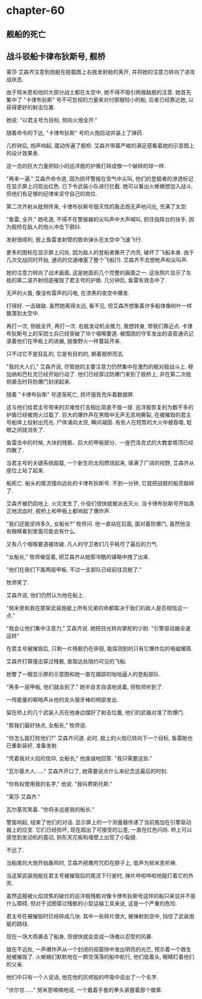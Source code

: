 # chapter-60

## 舰船的死亡

## 战斗驳船卡律布狄斯号, 舰桥

莱莎·艾森齐注意到炮艇在舰载图上右舷发射舱的离开, 并将她的注意力转向了进攻战状态.

由于努米恩和他的大部分战士都在太空中, 她不得不吸引两艘敌舰的注意. 她首先集中了 "卡律布狄斯" 号不可忽视的力量来对付那艘较小的船, 后者已经靠近她, 以获得更好的射击位置.

她说: "以君主号为目标, 侧向火炮全开."

随着命令的下达, "卡律布狄斯" 号的火炮启动并装上了弹药.

几秒钟后, 炮声响起, 震动传遍了舰桥. 艾森齐带着严峻的满足感看着她的示意图上的设计效果表.

这一击的巨大力量把较小的巡洋舰的护盾打碎成像一个破碎的球一样.

"再来一遍." 艾森齐命令道, 因为损坏警报在空气中尖叫, 他们的登舰者的渗透标记在显示屏上闪现出红色. 已下令武装小队进行拦截. 她可以看出火蜥蜴想加入战斗, 但他们有足够的纪律来坚守自己的岗位.

第二次齐射从舷侧传来, 卡律布狄斯号毁灭性的轰击炮无声地闪光, 充满了太空.

"鱼雷, 全开," 她吼道, 不得不在警报器的尖叫声中大声喊叫, 抓住指挥台的扶手, 因为舰桥在敌人的炮火冲击下颤抖.

发射很顺利, 舰上鱼雷发射管的致命弹头在太空中飞速飞行.

更多的图标在显示屏上闪烁, 因为敌人的登船者撕开了内壳, 破坏了飞船本身. 由于几次交战同时开始, 通讯的交通堵塞了整个飞船[1]. 艾森齐不去想枪声和尖叫声.

她的注意力转向了战术画面, 这是她面前几个完整的画面之一. 这张照片显示了左舷的第二波齐射彻底摧毁了君主号的护盾. 几分钟后, 鱼雷有效击中了.

无声的火苗, 像没有雷声的闪电, 在漆黑的夜空中爆发.

打得好. 一击破敌. 虽然她离得太远, 看不见, 但艾森齐想象着许多船体像树叶一样飘落到太空中.

再打一次, 侧舷全开, 再打一次. 右舷发动机全推力, 我想转身, 带我们靠近点. 卡律布狄斯号上的军团士兵已经突破了16个咽喉要道. 被围困的守军发出的语音通讯记录着他们在甲板上的进展, 就像野火一样蔓延开来.

只不过它不是狂乱的, 它是有目的的, 朝着舰桥而去.

"我的大人们," 艾森齐说, 尽管她的主要注意力仍然集中在激烈的舰对舰战斗上. 穆加纳和巴杜克已经开始行动了. 他们已经穿过防爆门来到了舰桥上, 并在第二次舷侧袭击时将防爆门封闭起来.

随着 "卡律布狄斯" 号逐渐死亡, 损坏报告充斥着数据屏.

这与他们给君主号带来的灾难性打击相比简直不值一提. 巡洋舰恢复的为数不多的护盾已经被炮火过载了. 巨大的爆炸声在黑暗中无声无息地撕裂, 在被摧毁的君主号船体上投射出亮光. 尸体涌向太空, 瞬间凝固. 有些人在短暂的大火中被吞噬, 眨眼之间就消失了.

鱼雷击中的时候, 大块的残骸、巨大的甲板部分、一座巴洛克式的大教堂塔顶已经四散了.

当君主号的关键系统超载, 一个新生的太阳燃烧起来, 填满了广阔的视野, 艾森齐从座位上站了起来.

船死亡. 船头的尾流撞向远处的卡律布狄斯号. 不到一分钟, 它就把战舰的船壳敲碎了.

艾森齐被扔回地上. 火灾发生了, 仆役们很快就被派去灭火. 当卡律布狄斯号开始真正地流血时, 舰桥上和甲板上都响起了爆炸声.

"我们还能坚持多久, 女船长?" 牧师问. 他一直站在后面, 面对着防爆门, 虽然他没有眼睛看到里面可能会有什么.

又有八个咽喉要道被攻破. 凡人的守卫者们几乎耗尽了最后的力气.

"女船长," 牧师催促着, 把艾森齐从她那冷酷的谋略中拽了出来.

"他们在我们下面两层甲板. 不过一支部队已经前往货舱了."

牧师笑了.

艾森齐说, 他们仍然认为他在船上.

"努米恩和我在那架武装炮艇上所有兄弟的命都取决于我们的敌人是否相信这一点."

"我会让他们集中注意力," 艾森齐说. 她把目光转向掌舵的少尉. "引擎驱动器全速运转"

在君主号被摧毁后, 只剩一片残骸仍在徘徊, 能探测到的只有它爆炸后的电磁耀斑.

艾森齐打算撞击穿过残骸, 直取远处隐约可见的飞船.

她瞥了一眼显示屏的示意图和她一直在跟踪的咄咄逼人的登船部队.

"再多一层甲板, 他们就会到了." 她半自言自语地说着, 但牧师听到了.

一阵能量的噼啪声从他的龙头狼牙棒的柄部发出.

留在桥上的几个武装人员在他身边摆好了射击位置, 他们的武器对准了防爆门.

"那我们最好快点, 女船长," 牧师说.

"你怎么能打败他们?" 艾森齐问道. 此时, 舰上的火炮已转向下一个目标, 鱼雷舱也已重新装好, 准备发射.

"凭着我对火焰的信仰, 女船长," 他虔诚地回答. "我只需要这些."

"瓦尔基大人……" 艾森齐开口了, 她需要说点什么来纪念这最后的时刻.

"你有权使用我的名字," 他说. "我叫费斯托斯."

"莱莎·艾森齐."

瓦尔基苦笑着. "你将永远是我的船长."

警笛响起, 结束了他们的对话. 显示屏上的一个测量器传递了当前施加在引擎驱动器上的应变. 它们已经损坏, 现在超出了可接受的公差, 一直在红色闪烁. 桥上可以感觉到发动机的震动, 拱形天花板和墙壁上出现了小裂缝.

不远了.

当船尾的大炮开始轰鸣时, 艾森齐把鹰符咒扣在脖子上, 低声为努米恩祈祷.

当这架武装炮艇在君主号被摧毁后的尾流下行驶时, 弹片哗啦哗啦地敲打着它的外壳.

虽然这艘被火焰烧焦的破烂的巡洋舰残骸对像卡律布狄斯号这样的船只来说并不是什么障碍, 但对于试图穿过残骸的小型运输工具来说, 这是一个严重的危险.

君主号在被摧毁时已经碎成几块. 其中一些碎片很大, 被弹射到空中, 挡住了武装炮艇的路线.

现在一场大雨袭击了船身, 但很快就会变成一场难以忍受的风暴.

就在不远处, 一声爆炸声从一个封闭的视窗隙中发出明亮的光芒, 预示着一个救生舱被摧毁了. 火蜥蜴们默默地在一群空荡荡的船中航行, 他们低着头, 眼睛盯着他们的父亲.

他们中只有一个人说话, 他在他的灰烬般的呼吸中说出了一个名字.

"伏尔甘……" 努米恩喃喃地说, 一个戴着手套的拳头紧握着那个徽章.
